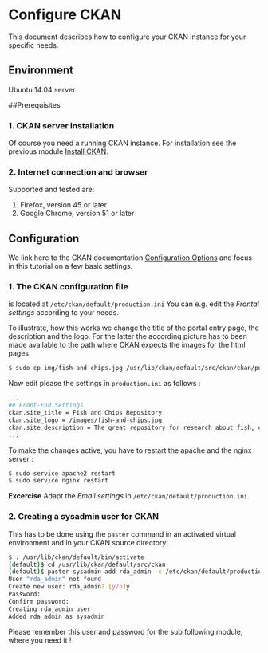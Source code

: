 # Configure CKAN
This document describes how to configure your CKAN instance for your specific needs.


## Environment
Ubuntu 14.04 server

##Prerequisites

### 1. CKAN server installation
Of course you need a running CKAN instance. For installation see the previous module [Install CKAN](04-install-CKAN.md).

### 2. Internet connection and browser
Supported and tested are:
1. Firefox, version 45 or later
2. Google Chrome, version 51 or later

## Configuration

We link here to the CKAN documentation [Configuration Options](http://docs.ckan.org/en/latest/maintaining/configuration.html)
and focus in this tutorial on a few basic settings.

### 1. The CKAN configuration file
is located at `/etc/ckan/default/production.ini`
You can e.g. edit the *Frontal settings* according to your needs.

To illustrate, how this works we change the title of the portal entry page, the description and the logo. For the latter the according picture has to been made available to the path where CKAN expects the images for the html pages 
```sh
$ sudo cp img/fish-and-chips.jpg /usr/lib/ckan/default/src/ckan/ckan/public/base/images/
```

Now edit please the settings in `production.ini` as follows : 

```sh
...
## Front-End Settings
ckan.site_title = Fish and Chips Repository
ckan.site_logo = /images/fish-and-chips.jpg
ckan.site_description = The great repository for research about fish, chips and other interesting science
...
```

To make the changes active, you have to restart the apache and the nginx server :

```sh
$ sudo service apache2 restart
$ sudo service nginx restart
```

**Excercise** 
Adapt the *Email settings* in `/etc/ckan/default/production.ini`.

### 2. Creating a sysadmin user for CKAN

This has to be done using the `paster` command in an activated virtual environment and in your CKAN source directory:

```sh
$ . /usr/lib/ckan/default/bin/activate
(default)$ cd /usr/lib/ckan/default/src/ckan
(default)$ paster sysadmin add rda_admin -c /etc/ckan/default/production.ini
User "rda_admin" not found
Create new user: rda_admin? [y/n]y
Password: 
Confirm password: 
Creating rda_admin user
Added rda_admin as sysadmin
```

Please remember this user and password for the sub following module, where you need it !
